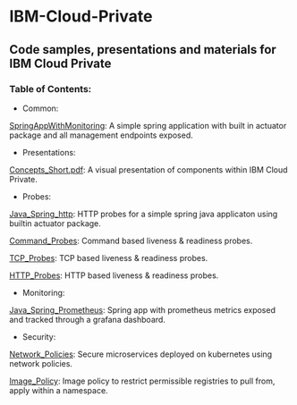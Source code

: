 # IBM-Cloud-Private
## Code samples, presentations and materials for IBM Cloud Private

### Table of Contents:
- Common:

[SpringAppWithMonitoring](Common/SpringAppWithMonitoring): A simple spring application with built in actuator package and all management endpoints exposed.

- Presentations:

[Concepts_Short.pdf](Presentations/Concepts_Short.pdf): A visual presentation of components within IBM Cloud Private.

- Probes:

[Java_Spring_http](Probes/Java_Spring_http): HTTP probes for a simple spring java applicaton using builtin actuator package.

[Command_Probes](Probes/Command_Probes): Command based liveness & readiness probes.

[TCP_Probes](Probes/Tcp_Probes): TCP based liveness & readiness probes.

[HTTP_Probes](Probes/Http_Probes): HTTP based liveness & readiness probes.

- Monitoring:

[Java_Spring_Prometheus](Monitoring/Java_Spring_Prometheus): Spring app with prometheus metrics exposed and tracked through a grafana dashboard.

- Security:

[Network_Policies](Security/Network_Policies): Secure microservices deployed on kubernetes using network policies.

[Image_Policy](Security/Image_Policy): Image policy to restrict permissible registries to pull from, apply within a namespace.